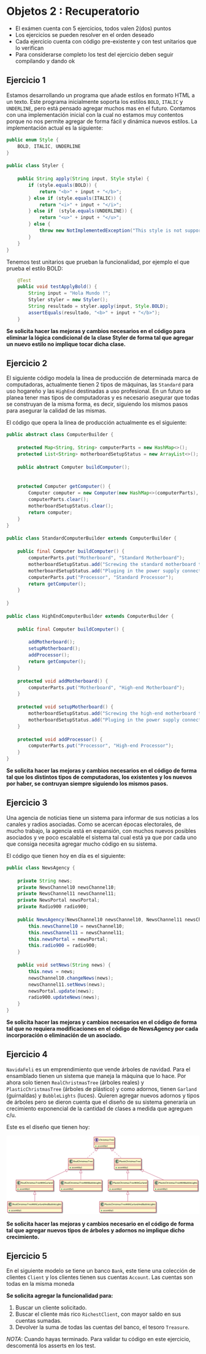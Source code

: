 # Objetos 2 : Recuperatorio

* El exámen cuenta con 5 ejercicios, todos valen 2(dos) puntos
* Los ejercicios se pueden resolver en el orden deseado
* Cada ejercicio cuenta con código pre-existente y con test unitarios que lo verifican
* Para considerarse completo los test del ejercicio deben seguir compilando y dando ok

## Ejercicio 1
Estamos desarrollando un programa que añade estilos en formato HTML a un texto. Este programa inicialmente soporta los estilos  `BOLD`, `ITALIC` y `UNDERLINE`, pero está pensado agregar muchos mas en el futuro.
Contamos con una implementación inicial con la cual no estamos muy contentos porque no nos permite agregar de forma fácil y dinámica nuevos estilos.
La implementación actual es la siguiente:

```java
public enum Style {
    BOLD, ITALIC, UNDERLINE
}

public class Styler {

    public String apply(String input, Style style) {
        if (style.equals(BOLD)) {
            return "<b>" + input + "</b>";
        } else if (style.equals(ITALIC)) {
            return "<i>" + input + "</i>";
        } else if  (style.equals(UNDERLINE)) {
            return "<u>" + input + "</u>";
        } else {
            throw new NotImplementedException("This style is not supported");
        }
    }
}
```

Tenemos test unitarios que prueban la funcionalidad, por ejemplo el que prueba el estilo BOLD:

```java
    @Test
    public void testApplyBold() {
        String input = "Hola Mundo !";
        Styler styler = new Styler();
        String resultado = styler.apply(input, Style.BOLD);
        assertEquals(resultado, "<b>" + input + "</b>");
    }
```

**Se solicita hacer las mejoras y cambios necesarios en el código para eliminar la lógica condicional de la clase Styler de forma tal que agregar un nuevo estilo no implique tocar dicha clase.**


## Ejercicio 2

El siguiente código modela la línea de producción de determinada marca de computadoras, actualmente tienen 2 tipos de máquinas, las `Standard` para uso hogareño y las `HighEnd` destinadas a uso profesional.
En un futuro se planea tener mas tipos de computadoras y es necesario asegurar que todas se construyan de la misma forma, es decir, siguiendo los mismos pasos para asegurar la calidad de las mismas.

El código que opera la linea de producción actualmente es el siguiente:

```java
public abstract class ComputerBuilder {

    protected Map<String, String> computerParts = new HashMap<>();
    protected List<String> motherboardSetupStatus = new ArrayList<>();
    
    public abstract Computer buildComputer();


    protected Computer getComputer() {
        Computer computer = new Computer(new HashMap<>(computerParts), new ArrayList<>(motherboardSetupStatus));
        computerParts.clear();
        motherboardSetupStatus.clear();
        return computer;
    }
}

public class StandardComputerBuilder extends ComputerBuilder {

    public final Computer buildComputer() {
        computerParts.put("Motherboard", "Standard Motherboard");
        motherboardSetupStatus.add("Screwing the standard motherboard to the case.");
        motherboardSetupStatus.add("Pluging in the power supply connectors.");
        computerParts.put("Processor", "Standard Processor");
        return getComputer();
    }

}

public class HighEndComputerBuilder extends ComputerBuilder {

    public final Computer buildComputer() {

        addMotherboard();
        setupMotherboard();
        addProcessor();
        return getComputer();
    }

    protected void addMotherboard() {
        computerParts.put("Motherboard", "High-end Motherboard");
    }

    protected void setupMotherboard() {
        motherboardSetupStatus.add("Screwing the high-end motherboard to the case.");
        motherboardSetupStatus.add("Pluging in the power supply connectors.");
    }

    protected void addProcessor() {
        computerParts.put("Processor", "High-end Processor");
    }
}
```

**Se solicita hacer las mejoras y cambios necesarios en el código de forma tal que los distintos tipos de computadoras, los existentes y los nuevos por haber, se contruyan siempre siguiendo los mismos pasos.**


## Ejercicio 3

Una agencia de noticias tiene un sistema para informar de sus noticias a los canales y radios asociadas. 
Como se acercan épocas electorales, de mucho trabajo, la agencia está en expansión, con muchos nuevos posibles asociados y ve poco escalable el sistema tal cual está ya que por cada uno que consiga necesita agregar mucho código en su sistema.

El código que tienen hoy en día es el siguiente:

```java
public class NewsAgency {

    private String news;
    private NewsChannel10 newsChannel10;
    private NewsChannel11 newsChannel11;
    private NewsPortal newsPortal;
    private Radio900 radio900;

    public NewsAgency(NewsChannel10 newsChannel10, NewsChannel11 newsChannel11, NewsPortal newsPortal, Radio900 radio900) {
        this.newsChannel10 = newsChannel10;
        this.newsChannel11 = newsChannel11;
        this.newsPortal = newsPortal;
        this.radio900 = radio900;
    }

    public void setNews(String news) {
        this.news = news;
        newsChannel10.changeNews(news);
        newsChannel11.setNews(news);
        newsPortal.update(news);
        radio900.updateNews(news);
    }
}

```
**Se solicita hacer las mejoras y cambios necesarios en el código de forma tal que no requiera modificaciones en el código de NewsAgency por cada incorporación o eliminación de un asociado.**


## Ejercicio 4

`NavidaFeli` es un emprendimiento que vende árboles de navidad. Para el ensamblado tienen un sistema que maneja la máquina que lo hace. Por ahora solo tienen `RealChristmasTree` (árboles reales) y `PlasticChristmasTree` (árboles de plástico) y como adornos, tienen `Garland` (guirnaldas) y `BubbleLights` (luces).
Quieren agregar nuevos adornos y tipos de árboles pero se dieron cuenta que el diseño de su sistema generaría un crecimiento exponencial de la cantidad de clases a medida que agreguen c/u.

Este es el diseño que tienen hoy: 

![](/src/main/resources/ejercicio4.png)

**Se solicita hacer las mejoras y cambios necesario en el código de forma tal que agregar nuevos tipos de árboles y adornos no implique dicho crecimiento.** 


## Ejercicio 5
En el siguiente modelo se tiene un banco `Bank`, este tiene una colección de clientes `Client` y los clientes tienen sus cuentas `Account`. 
Las cuentas son todas en la misma moneda

**Se solicita agregar la funcionalidad para:**


1. Buscar un cliente solicitado. 
2. Buscar el cliente más rico `RichestClient`, con mayor saldo en sus cuentas sumadas. 
3. Devolver la suma de todas las cuentas del banco, el tesoro `Treasure`.

_NOTA_: Cuando hayas terminado. Para validar tu código en este ejercicio, descomentá los asserts en los test. 
